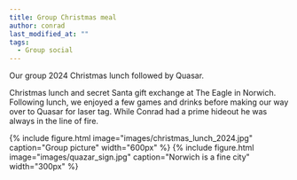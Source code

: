 ```yaml
---
title: Group Christmas meal
author: conrad
last_modified_at: ""
tags:
  - Group social
---
```

<!-- excerpt start -->
Our group 2024 Christmas lunch followed by Quasar.

<!-- excerpt end -->
Christmas lunch and secret Santa gift exchange at The Eagle in Norwich. Following lunch, we enjoyed a few games and drinks before making our way over to Quasar for laser tag. While Conrad had a prime hideout he was always in the line of fire.

{%
  include figure.html
  image="images/christmas_lunch_2024.jpg"
  caption="Group picture"
  width="600px"
%}
{%
  include figure.html
  image="images/quazar_sign.jpg"
  caption="Norwich is a fine city"
  width="300px"
%}
